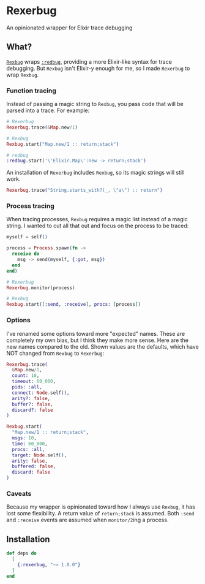 # Rexerbug

An opinionated wrapper for Elixir trace debugging

## What?

[`Rexbug`](https://github.com/nietaki/rexbug) wraps [`:redbug`](https://github.com/massemanet/redbug),
providing a more Elixir-like syntax for trace debugging. But `Rexbug` isn't Elixir-y enough for me,
so I made `Rexerbug` to wrap `Rexbug`.

### Function tracing

Instead of passing a magic string to `Rexbug`, you pass code that will be parsed into a trace.
For example:

```elixir
# Rexerbug
Rexerbug.trace(&Map.new/1)

# Rexbug
Rexbug.start("Map.new/1 :: return;stack")

# redbug
:redbug.start('\'Elixir.Map\':new -> return;stack')
```

An installation of `Rexerbug` includes `Rexbug`, so its magic strings will still work.

```elixir
Rexerbug.trace("String.starts_with?(_, \"a\") :: return")
```

### Process tracing

When tracing processes, `Rexbug` requires a magic list instead of a magic string.
I wanted to cut all that out and focus on the process to be traced:

```elixir
myself = self()

process = Process.spawn(fn ->
  receive do
    msg -> send(myself, {:got, msg})
  end
end)

# Rexerbug
Rexerbug.monitor(process)

# Rexbug
Rexbug.start([:send, :receive], procs: [process])
```

### Options

I've renamed some options toward more "expected" names. These are completely my own bias,
but I think they make more sense. Here are the new names compared to the old. Shown values
are the defaults, which have NOT changed from `Rexbug` to `Rexerbug`:

```elixir
Rexerbug.trace(
  &Map.new/1,
  count: 10,
  timeout: 60_000,
  pids: :all,
  connect: Node.self(),
  arity?: false,
  buffer?: false,
  discard?: false
)

Rexbug.start(
  "Map.new/1 :: return;stack",
  msgs: 10,
  time: 60_000,
  procs: :all,
  target: Node.self(),
  arity: false,
  buffered: false,
  discard: false
)
```

### Caveats

Because my wrapper is opinionated toward how I always use `Rexbug`, it has lost some
flexibility. A return value of `return;stack` is assumed. Both `:send` and `:receive`
events are assumed when `monitor/2`ing a process.

## Installation

```elixir
def deps do
  [
    {:rexerbug, "~> 1.0.0"}
  ]
end
```
